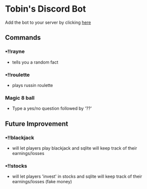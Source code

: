 # Tobin's Discord Bot
Add the bot to your server by clicking [here]()
## Commands
### •!!rayne
- tells you a random fact
### •!!roulette
- plays russin roulette
### Magic 8 ball
- Type a yes/no question followed by '??'

## Future Improvement
### •!!blackjack
- will let players play blackjack and sqlite will keep track of their earnings/losses
### •!!stocks
- will let players 'invest' in stocks and sqlite will keep track of their earnings/losses (fake money)

